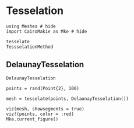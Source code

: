 # Tesselation

```@example tesselation
using Meshes # hide
import CairoMakie as Mke # hide
```

```@docs
tesselate
TessselationMethod
```

## DelaunayTesselation

```@docs
DelaunayTesselation
```

```@example tesselation
points = rand(Point{2}, 100)

mesh = tesselate(points, DelaunayTesselation())

viz(mesh, showsegments = true)
viz!(points, color = :red)
Mke.current_figure()
```
